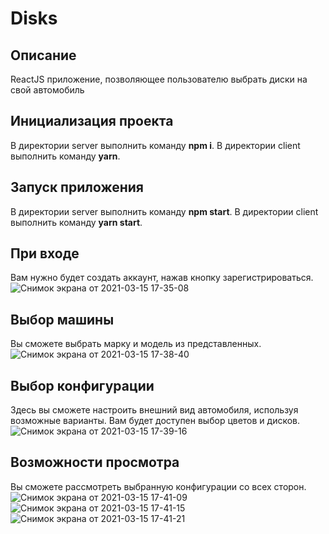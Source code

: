 # Disks
## Описание
ReactJS приложение, позволяющее пользователю выбрать диски на свой автомобиль

## Инициализация проекта
В директории server выполнить команду **npm i**.
В директории client выполнить команду **yarn**.

## Запуск приложения
В директории server выполнить команду **npm start**.
В директории client выполнить команду **yarn start**.

## При входе
Вам нужно будет создать аккаунт, нажав кнопку зарегистрироваться.
![Снимок экрана от 2021-03-15 17-35-08](https://user-images.githubusercontent.com/75562442/111170525-156d6e00-85b5-11eb-9e8b-8e6ccee6834e.png)


## Выбор машины
Вы сможете выбрать марку и модель из представленных.
![Снимок экрана от 2021-03-15 17-38-40](https://user-images.githubusercontent.com/75562442/111170720-4c438400-85b5-11eb-99d9-86a29581e858.png)

## Выбор конфигурации
Здесь вы сможете настроить внешний вид автомобиля, используя возможные варианты.
Вам будет доступен выбор цветов и дисков.
![Снимок экрана от 2021-03-15 17-39-16](https://user-images.githubusercontent.com/75562442/111170934-83b23080-85b5-11eb-8eb2-7ad490c892ca.png)

## Возможности просмотра
Вы сможете рассмотреть выбранную конфигурации со всех сторон.
![Снимок экрана от 2021-03-15 17-41-09](https://user-images.githubusercontent.com/75562442/111171114-b0fede80-85b5-11eb-9d78-c309b7c52c38.png)
![Снимок экрана от 2021-03-15 17-41-15](https://user-images.githubusercontent.com/75562442/111171127-b2c8a200-85b5-11eb-9a0f-fdd232258b60.png)
![Снимок экрана от 2021-03-15 17-41-21](https://user-images.githubusercontent.com/75562442/111171147-b4926580-85b5-11eb-919e-8f505eff61a6.png)
